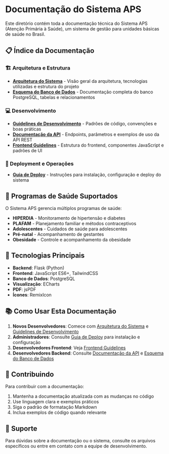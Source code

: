 # Documentação do Sistema APS

Este diretório contém toda a documentação técnica do Sistema APS (Atenção Primária à Saúde), um sistema de gestão para unidades básicas de saúde no Brasil.

## 📋 Índice da Documentação

### 🏗️ Arquitetura e Estrutura
- **[Arquitetura do Sistema](arquitetura.md)** - Visão geral da arquitetura, tecnologias utilizadas e estrutura do projeto
- **[Esquema do Banco de Dados](database-schema.md)** - Documentação completa do banco PostgreSQL, tabelas e relacionamentos

### 💻 Desenvolvimento
- **[Guidelines de Desenvolvimento](development-guidelines.md)** - Padrões de código, convenções e boas práticas
- **[Documentação da API](api-documentation.md)** - Endpoints, parâmetros e exemplos de uso da API REST
- **[Frontend Guidelines](frontend-guidelines.md)** - Estrutura do frontend, componentes JavaScript e padrões de UI

### 🚀 Deployment e Operações
- **[Guia de Deploy](deployment.md)** - Instruções para instalação, configuração e deploy do sistema

## 🎯 Programas de Saúde Suportados

O Sistema APS gerencia múltiplos programas de saúde:

- **HIPERDIA** - Monitoramento de hipertensão e diabetes
- **PLAFAM** - Planejamento familiar e métodos contraceptivos
- **Adolescentes** - Cuidados de saúde para adolescentes
- **Pré-natal** - Acompanhamento de gestantes
- **Obesidade** - Controle e acompanhamento da obesidade

## 🔧 Tecnologias Principais

- **Backend**: Flask (Python)
- **Frontend**: JavaScript ES6+, TailwindCSS
- **Banco de Dados**: PostgreSQL
- **Visualização**: ECharts
- **PDF**: jsPDF
- **Ícones**: RemixIcon

## 📚 Como Usar Esta Documentação

1. **Novos Desenvolvedores**: Comece com [Arquitetura do Sistema](arquitetura.md) e [Guidelines de Desenvolvimento](development-guidelines.md)
2. **Administradores**: Consulte [Guia de Deploy](deployment.md) para instalação e configuração
3. **Desenvolvedores Frontend**: Veja [Frontend Guidelines](frontend-guidelines.md)
4. **Desenvolvedores Backend**: Consulte [Documentação da API](api-documentation.md) e [Esquema do Banco de Dados](database-schema.md)

## 🤝 Contribuindo

Para contribuir com a documentação:

1. Mantenha a documentação atualizada com as mudanças no código
2. Use linguagem clara e exemplos práticos
3. Siga o padrão de formatação Markdown
4. Inclua exemplos de código quando relevante

## 📧 Suporte

Para dúvidas sobre a documentação ou o sistema, consulte os arquivos específicos ou entre em contato com a equipe de desenvolvimento.